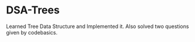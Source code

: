 # DSA-Trees
Learned Tree Data Structure and Implemented it.
Also solved two questions given by codebasics.
